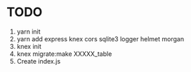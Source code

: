# TODO

1. yarn init
2. yarn add express knex cors sqlite3 logger helmet morgan
3. knex init
4. knex migrate:make XXXXX_table
5. Create index.js
